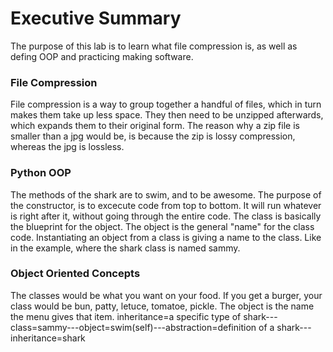 # Executive Summary
The purpose of this lab is to learn what file compression is, as well as defing OOP and practicing making software.
### File Compression
File compression is a way to group together a handful of files, which in turn makes them take up less space. They then need to be unzipped afterwards, which expands them to their original form.
The reason why a zip file is smaller than a jpg would be, is because the zip is lossy compression, whereas the jpg is lossless.
### Python OOP
The methods of the shark are to swim, and to be awesome.
The purpose of the constructor, is to excecute code from top to bottom. It will run whatever is right after it, without going through the entire code.
The class is basically the blueprint for the object. The object is the general "name" for the class code. Instantiating an object from a class is giving a name to the class. Like in the example, where the shark class is named sammy.
### Object Oriented Concepts
The classes would be what you want on your food. If you get a burger, your class would be bun, patty, letuce, tomatoe, pickle. The object is the name the menu gives that item.
inheritance=a specific type of shark---class=sammy---object=swim(self)---abstraction=definition of a shark---inheritance=shark
